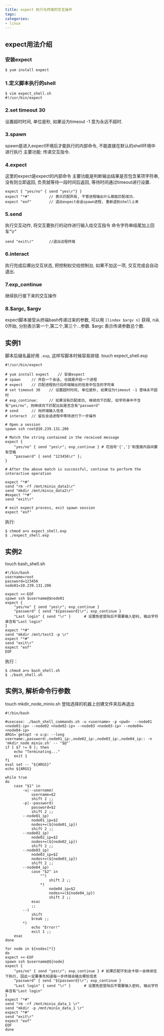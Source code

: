 ```yaml
---
title: expect 执行与终端的交互操作
tags: 
categories:
- linux
---
```


## **expect用法介绍**
### 安装expect

	$ yum install expect
### **1.定义脚本执行的shell**

	$ vim expect_shell.sh
	#!/usr/bin/expect

### **2.set timeout 30**
设置超时时间, 单位是秒, 如果设为timeout -1 意为永远不超时.

### **3.spawn**
spawn是进入expect环境后才能执行的内部命令, 不能直接在默认的shell环境中进行执行
主要功能: 传递交互指令.

### **4.expect**
这里的expect是expect的内部命令
主要功能是判断输出结果是否包含某项字符串, 没有则立即返回, 负责就等待一段时间后返回, 等待时间通过timeout进行设置.

	expect { "yes/no" { send "yes\r"} }
	expect "*#"			// 表示匹配所有, 不管进程输出什么都能匹配成功.
	expect "eof"		// 退出expect会话spawn进程, 重新退到shell上来

### **5.send**
执行交互动作, 将交互要执行的动作进行输入给交互指令
命令字符串结尾加上回车"\r"

	send "exit\r"		//退出远程终端

### **6.interact**
执行完成后爆出交互状态, 把控制权交给控制台, 如果不加这一项, 交互完成会自动退出.

### **7.exp_continue**
继续执行接下来的交互操作

### **8.$argc, $argv**

expect脚本接受从终端bash传递过来的参数, 可以用 `[lindex $argv n]` 获得, n从0开始, 分别表示第一个,第二个,第三个...参数.
$argc 表示传递参数总个数.


## **实例1**
脚本后缀名最好用 `.exp`, 这样写脚本时候容易排错.
touch expect_shell.exp

	#!/usr/bin/expect
	
	# yum install expect    // 安装expect
	# spawn     // 开启一个会话, 也就是开启一个进程
	# expect    // 匹配进程执行后终端输出的信息中包含的字符串
	# set timeout 30    // 设置超时时间, 单位是秒, 如果设为timeout -1 意味永不超时
	# exp_continue:     // 如果没有匹配成功, 继续向下匹配, 如字符串中不含有"yes/no", 则继续向下匹配比如是否含有"password"
	# send      // 向终端输入信息
	# interact  // 留在会话进程中等待进行下一步操作
	
	# Open a session
	spawn ssh root@10.239.131.206
	
	# Match the string contained in the received message
	expect {
	    "yes/no" { send "yes\r"; exp_continue } # 花括号'{','}'和里面内容间要有空格
	    "password" { send "123456\r" };
	}
	
	# After the above match is successful, continue to perform the interactive operation
	
	expect "*#"
	send "rm -rf /mnt/minio_data1\r"
	send "mkdir /mnt/minio_data2\r"
	#expect "*#"
	send "exit\r"
	
	# exit expect process, exit spawn session
	expect "eof"
执行: 

	$ chmod a+x expect_shell.exp
	$ ./expect_shell.exp

## **实例2**
touch bash_shell.sh

	#!/bin/bash
	username=root
	password=123456
	node01=10.239.131.206
	
	expect <<-EOF
	spawn ssh $username@$node01
	expect {
	    "yes/no" { send "yes\r"; exp_continue }
	    "password" { send "${password}\r"; exp_continue }
	    "Last login" { send "\r" }		# 设置免密登陆后不需要输入密码, 输出字符串含有"Last login"
	}
	expect "*#"
	send "mkdir /mnt/test3 -p \r"
	expect "*#"
	send "exit\r"
	expect "eof"
	EOF

执行：

	$ chmod a+x bash_shell.sh
	$ ./bash_shell.sh

## **实例3, 解析命令行参数**
touch mkdir_node_minio.sh
登陆选择的机器上创建文件夹后再退出

	#!/bin/bash
	
	#usecase: ./bash_shell_commands.sh -u <username> -p <pwd>  --node01 <node01-ip> --node02 <node02-ip> --node03 <node03-ip> --node04=<node04-ip>
	ARGS=`getopt -o u:p: --long username:,password:,node01_ip:,node02_ip:,node03_ip:,node04_ip:: -n 'mkdir_node_minio.sh' -- "$@"`
	if [ $? != 0 ]; then
	    echo "Terminating..."
	    exit 1
	fi
	eval set -- "${ARGS}"
	echo ${ARGS}
	
	while true
	do
	    case "$1" in
	        -u|--username)
	            username=$2
	            shift 2 ;;
	        -p|--password)
	            password=$2
	            shift 2 ;;
	        --node01_ip)
	            node01_ip=$2
	            nodes+=(${node01_ip})
	            shift 2 ;;
	        --node02_ip)
	            node02_ip=$2
	            nodes+=(${node02_ip})
	            shift 2 ;;
	        --node03_ip)
	            node03_ip=$2
	            nodes+=(${node03_ip})
	            shift 2 ;;
	        --node04_ip)
	            case "$2" in
	                "")
	                    shift 2 ;;
	                *)
	                    node04_ip=$2
	                    nodes+=(${node04_ip})
	                    shift 2 ;;
	            esac
	            ;;
	        --)
	            shift
	            break ;;
	        *)
	            echo "Error!"
	            exit 1 ;;
	    esac
	done
	
	for node in ${nodes[*]}
	do
	expect <<-EOF
	spawn ssh $username@${node}
	expect {
	    "yes/no" { send "yes\r"; exp_continue }	# 如果匹配不到会卡顿一会继续往下执行, 因此一定要事先知道每一步终端会输出哪些信息
	    "password" { send "${password}\r"; exp_continue }
	    "Last login" { send "\r" }		# 设置免密登陆后不需要输入密码, 输出字符串含有"Last login"
	}
	expect "*#"
	send "rm -rf /mnt/minio_data_1 \r"
	send "mkdir -p /mnt/minio_data_1 \r"
	expect "*#"
	send "exit\r"
	expect "eof"
	EOF
	done


